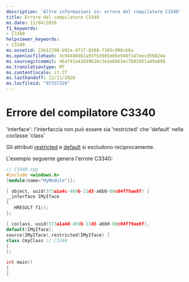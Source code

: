 ```yaml
---
description: 'Altre informazioni su: errore del compilatore C3340'
title: Errore del compilatore C3340
ms.date: 11/04/2016
f1_keywords:
- C3340
helpviewer_keywords:
- C3340
ms.assetid: 23b12298-b92a-4717-8380-f165c998cb8a
ms.openlocfilehash: 3c944d8d61a93fb3985e85e946f147eecd56624a
ms.sourcegitcommit: d6af41e42699628c3e2e6063ec7b03931a49a098
ms.translationtype: MT
ms.contentlocale: it-IT
ms.lasthandoff: 12/11/2020
ms.locfileid: "97337320"
---
```

# <a name="compiler-error-c3340"></a>Errore del compilatore C3340

'interface': l'interfaccia non può essere sia 'restricted' che 'default' nella coclasse 'class'

Gli attributi [restricted](../../windows/attributes/restricted.md) e [default](../../windows/attributes/default-cpp.md) si escludono reciprocamente.

L'esempio seguente genera l'errore C3340:

```cpp
// C3340.cpp
#include <windows.h>
[module(name="MyModule")];

[ object, uuid(373a1a4c-469b-11d3-a6b0-00c04f79ae8f) ]
__interface IMyIface
{
   HRESULT f1();
};

[ coclass, uuid(373a1a4d-469b-11d3-a6b0-00c04f79ae8f),
default(IMyIface),
source(IMyIface),restricted(IMyIface) ]
class CmyClass // C3340
{
};

int main()
{
}
```
